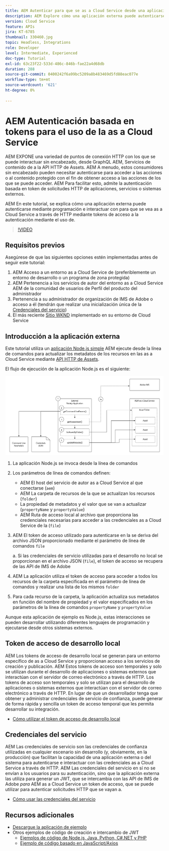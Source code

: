 ```yaml
---
title: AEM Autenticar para que se as a Cloud Service desde una aplicación externa
description: AEM Explore cómo una aplicación externa puede autenticarse mediante programación e interactuar con las credenciales as a Cloud Service a través de HTTP mediante tokens de acceso de desarrollo local y credenciales de servicio.
version: Cloud Service
feature: APIs
jira: KT-6785
thumbnail: 330460.jpg
topic: Headless, Integrations
role: Developer
level: Intermediate, Experienced
doc-type: Tutorial
exl-id: 63c23f22-533d-486c-846b-fae22a4d68db
duration: 288
source-git-commit: 0400242f6a99bc5209a8b483469d5fd88eac077e
workflow-type: tm+mt
source-wordcount: '621'
ht-degree: 0%

---
```


# AEM Autenticación basada en tokens para el uso de la as a Cloud Service

AEM EXPONE una variedad de puntos de conexión HTTP con los que se puede interactuar sin encabezado, desde GraphQL AEM, Servicios de contenido de a la API HTTP de Assets. AEM A menudo, estos consumidores sin encabezado pueden necesitar autenticarse para acceder a las acciones o al contenido protegido con el fin de obtener acceso a las acciones de los que se puede acceder. AEM Para facilitar esto, admite la autenticación basada en token de solicitudes HTTP de aplicaciones, servicios o sistemas externos.

AEM En este tutorial, se explica cómo una aplicación externa puede autenticarse mediante programación e interactuar con para que se vea as a Cloud Service a través de HTTP mediante tokens de acceso a la autenticación mediante el uso de.

>[!VIDEO](https://video.tv.adobe.com/v/330460?quality=12&learn=on)

## Requisitos previos

Asegúrese de que las siguientes opciones estén implementadas antes de seguir este tutorial:

1. AEM Acceso a un entorno as a Cloud Service de (preferiblemente un entorno de desarrollo o un programa de zona protegida)
1. AEM Pertenencia a los servicios de autor del entorno as a Cloud Service AEM de la comunidad de usuarios de Perfil del producto del administrador
1. Pertenencia a su administrador de organización de IMS de Adobe o acceso a él (tendrán que realizar una inicialización única de la [Credenciales del servicio](./service-credentials.md))
1. El más reciente [Sitio WKND](https://github.com/adobe/aem-guides-wknd) implementado en su entorno de Cloud Service

## Introducción a la aplicación externa

Este tutorial utiliza un [aplicación Node.js simple](./assets/aem-guides_token-authentication-external-application.zip) AEM ejecute desde la línea de comandos para actualizar los metadatos de los recursos en las as a Cloud Service mediante [API HTTP de Assets](https://experienceleague.adobe.com/docs/experience-manager-cloud-service/assets/admin/mac-api-assets.html).

El flujo de ejecución de la aplicación Node.js es el siguiente:

![Aplicación externa](./assets/overview/external-application.png)

1. La aplicación Node.js se invoca desde la línea de comandos
1. Los parámetros de línea de comandos definen:
   + AEM El host del servicio de autor as a Cloud Service al que conectarse (`aem`)
   + AEM La carpeta de recursos de la que se actualizan los recursos (`folder`)
   + La propiedad de metadatos y el valor que se van a actualizar (`propertyName` y `propertyValue`)
   + AEM Ruta de acceso local al archivo que proporciona las credenciales necesarias para acceder a las credenciales as a Cloud Service de la (`file`)
1. AEM El token de acceso utilizado para autenticarse en la se deriva del archivo JSON proporcionado mediante el parámetro de línea de comandos `file`

   a. Si las credenciales de servicio utilizadas para el desarrollo no local se proporcionan en el archivo JSON (`file`), el token de acceso se recupera de las API de IMS de Adobe
1. AEM La aplicación utiliza el token de acceso para acceder a todos los recursos de la carpeta especificada en el parámetro de línea de comandos y realizar una lista de los mismos `folder`
1. Para cada recurso de la carpeta, la aplicación actualiza sus metadatos en función del nombre de propiedad y el valor especificados en los parámetros de la línea de comandos `propertyName` y `propertyValue`

Aunque esta aplicación de ejemplo es Node.js, estas interacciones se pueden desarrollar utilizando diferentes lenguajes de programación y ejecutarse desde otros sistemas externos.

## Token de acceso de desarrollo local

AEM Los tokens de acceso de desarrollo local se generan para un entorno específico de as a Cloud Service y proporcionan acceso a los servicios de creación y publicación.  AEM Estos tokens de acceso son temporales y solo se utilizan durante el desarrollo de aplicaciones o sistemas externos que interactúan con el servidor de correo electrónico a través de HTTP. Los tokens de acceso son temporales y solo se utilizan para el desarrollo de aplicaciones o sistemas externos que interactúan con el servidor de correo electrónico a través de HTTP. En lugar de que un desarrollador tenga que obtener y administrar credenciales de servicio de confianza, puede generar de forma rápida y sencilla un token de acceso temporal que les permita desarrollar su integración.

+ [Cómo utilizar el token de acceso de desarrollo local](./local-development-access-token.md)

## Credenciales del servicio

AEM Las credenciales de servicio son las credenciales de confianza utilizadas en cualquier escenario sin desarrollo (y, obviamente, en la producción) que facilitan la capacidad de una aplicación externa o del sistema para autenticarse e interactuar con las credenciales as a Cloud Service a través de HTTP. AEM Las credenciales del servicio en sí no se envían a los usuarios para su autenticación, sino que la aplicación externa las utiliza para generar un JWT, que se intercambia con las API de IMS de Adobe _para_ AEM as a Cloud Service un token de acceso, que se puede utilizar para autenticar solicitudes HTTP que se vayan a.

+ [Cómo usar las credenciales del servicio](./service-credentials.md)

## Recursos adicionales

+ [Descargue la aplicación de ejemplo](./assets/aem-guides_token-authentication-external-application.zip)
+ Otros ejemplos de código de creación e intercambio de JWT
   + [Ejemplos de código de Node.js, Java, Python, C#.NET y PHP](https://developer.adobe.com/developer-console/docs/guides/authentication/JWT/samples/)
   + [Ejemplo de código basado en JavaScript/Axios](https://github.com/adobe/aemcs-api-client-lib)
